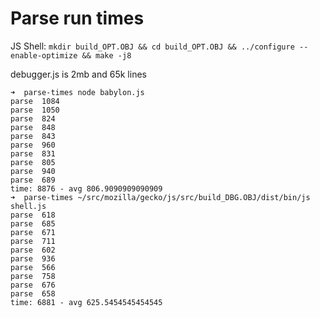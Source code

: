 # Parse run times

JS Shell: `mkdir build_OPT.OBJ && cd build_OPT.OBJ && ../configure --enable-optimize && make -j8`

debugger.js is 2mb and 65k lines

```
➜  parse-times node babylon.js
parse  1084
parse  1050
parse  824
parse  848
parse  843
parse  960
parse  831
parse  805
parse  940
parse  689
time: 8876 - avg 806.9090909090909
➜  parse-times ~/src/mozilla/gecko/js/src/build_DBG.OBJ/dist/bin/js shell.js
parse  618
parse  685
parse  671
parse  711
parse  602
parse  936
parse  566
parse  758
parse  676
parse  658
time: 6881 - avg 625.5454545454545
```
